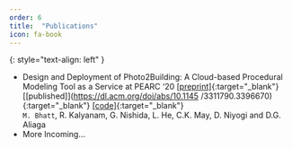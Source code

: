 ```yaml
---
order: 6
title:  "Publications"
icon: fa-book
---
```


{: style="text-align: left" }
- Design and Deployment of Photo2Building: A Cloud-based Procedural Modeling Tool as a Service at PEARC ‘20
 [[preprint]](https://arxiv.org/abs/2008.01286){:target="_blank"} [[published]](https://dl.acm.org/doi/abs/10.1145
 /3311790.3396670){:target="_blank"} [[code]](https://github.com/ManushB/photo2bldg){:target="_blank"} <br>
 `M. Bhatt`, R. Kalyanam, G. Nishida, L. He, C.K. May, D. Niyogi and D.G. Aliaga
- More Incoming...
